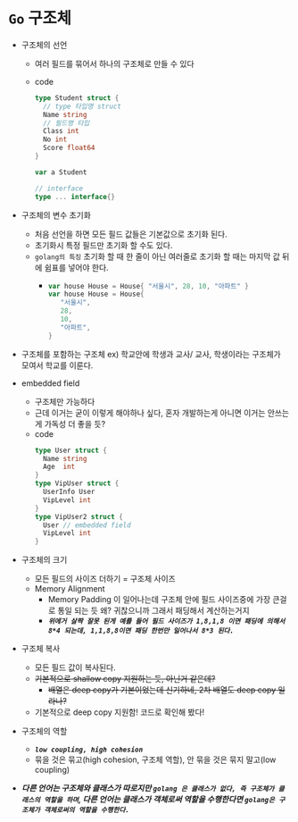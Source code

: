 # `Go` 구조체

- 구조체의 선언

  - 여러 필드를 묶어서 하나의 구조체로 만들 수 있다
  - code

    ```go
    type Student struct {
      // type 타입명 struct
      Name string
      // 필드명 타입
      Class int
      No int
      Score float64
    }

    var a Student

    // interface
    type ... interface{}
    ```

- 구조체의 변수 초기화
  - 처음 선언을 하면 모든 필드 값들은 기본값으로 초기화 된다.
  - 초기화시 특정 필드만 초기화 할 수도 있다.
  - `golang의 특징` 초기화 할 때 한 줄이 아닌 여러줄로 초기화 할 때는 마지막 값 뒤에 쉼표를 넣어야 한다.
    - ```go
      var house House = House{ "서울시", 28, 10, "아파트" }
      var house House = House{
         "서울시",
         28,
         10,
         "아파트",
      }
      ```
- 구조체를 포함하는 구조체 ex) 학교안에 학생과 교사/ 교사, 학생이라는 구조체가 모여서 학교를 이룬다.
- embedded field
  - 구조체만 가능하다
  - 근데 이거는 굳이 이렇게 해야하나 싶다, 혼자 개발하는게 아니면 이거는 안쓰는게 가독성 더 좋을 듯?
  - code
    ```go
    type User struct {
      Name string
      Age  int
    }
    type VipUser struct {
      UserInfo User
      VipLevel int
    }
    type VipUser2 struct {
      User // embedded field
      VipLevel int
    }
    ```
- 구조체의 크기
  - 모든 필드의 사이즈 더하기 = 구조체 사이즈
  - Memory Alignment
    - Memory Padding 이 일어나는데 구조체 안에 필드 사이즈중에 가장 큰걸로 통일 되는 듯 왜? 귀찮으니까 그래서 패딩해서 계산하는거지
    - ***`위에거 살짝 잘못 된게 예를 들어 필드 사이즈가 1,8,1,8 이면 패딩에 의해서 8*4 되는데, 1,1,8,8이면 패딩 한번만 일어나서 8*3 된다.`***
- 구조체 복사
  - 모든 필드 값이 복사된다.
  - ~~기본적으로 shallow copy 지원하는 듯, 아닌거 같은데?~~
    - ~~배열은 deep copy가 기본이었는데 신기하네, 2차 배열도 deep copy 일라나?~~
  - 기본적으로 deep copy 지원함! 코드로 확인해 봤다!
- 구조체의 역할
  - **_`low coupling, high cohesion`_**
  - 묶을 것은 묶고(high cohesion, 구조체 역할), 안 묶을 것은 묶지 말고(low coupling)
- **_다른 언어는 구조체와 클래스가 따로지만 `golang 은 클래스가 없다, 즉 구조체가 클래스의 역할을 하며`, 다른 언어는 클래스가 객체로써 역할을 수행한다면 `golang은 구조체가 객체로써의 역할을 수행한다.`_**
